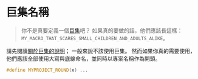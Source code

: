 # 巨集名稱

> 你不是真要定義一個[巨集](../other-cpp-features/preprocessor-marcos.md)吧？ 如果真的要做的話，他們應該長這樣：`MY_MACRO_THAT_SCARES_SMALL_CHILDREN_AND_ADULTS_ALIKE`。

請先閱讀[關於巨集的說明](../other-cpp-features/preprocessor-marcos.md)； 一般來說不該使用巨集。 然而如果你真的需要使用，他們應該全部使用大寫與底線命名，並同時以專案名稱作為開頭。

```cpp
#define MYPROJECT_ROUND(x) ...
```
